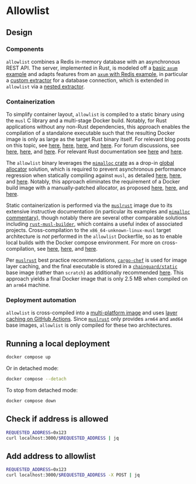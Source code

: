 <!--
cspell:word chainguard
cspell:word mimalloc
cspell:word muslrust
cspell:word sadd
cspell:word sismember
cspell:word smembers
-->

# Allowlist

## Design

### Components

`allowlist` combines a Redis in-memory database with an asynchronous REST API.
The server, implemented in Rust, is modeled off a [basic `axum` example] and
adapts features from an [`axum` with Redis example], in particular a
[custom extractor] for a database connection, which is extended in `allowlist`
via a [nested extractor].

### Containerization

To simplify container layout, `allowlist` is compiled to a static binary using
the `musl` C library and a multi-stage Docker build. Notably, for Rust
applications without any non-Rust dependencies, this approach enables the
compilation of a standalone executable such that the resulting Docker image is
only as large as the target Rust binary itself. For relevant blog posts on this
topic, see [here][how to create small docker images for rust],
[here][how to package rust applications into minimal docker containers],
[here][use multi-stage docker builds for statically-linked rust binaries], and
[here][docker "from scratch" for rust applications]. For forum discussions, see
[here][looking for the perfect dockerfile for rust],
[here][how to generate statically linked executables?], and
[here][rust linker fails when using target-feature=+crt-static on nightly]. For
relevant Rust documentation see [here][static and dynamic c runtimes] and
[here][`target-feature`].

The `allowlist` binary leverages the [`mimalloc` crate] as a drop-in
[global allocator] solution, which is required to prevent asynchronous
performance regression when statically compiling against `musl`, as detailed
[here][supercharging your rust static executables with mimalloc],
[here][testing alternative c memory allocators pt 2: the musl mystery], and
[here][static linking for rust without glibc - scratch image]. Notably, this
approach eliminates the requirement of a Docker build image with a
manually-patched allocator, as proposed [here][`rust-alpine-mimalloc`],
[here][`mimalloc`], and [here][`alpine-mimalloc`].

Static containerization is performed via the [`muslrust`] image due to its
extensive instructive documentation (in particular its examples and
[`mimalloc` commentary]), though notably there are several other comparable
solutions including [`rust-musl-builder`], which contains a useful index of
associated projects.  Cross-compilation to the `x86_64-unknown-linux-musl`
target architecture is *not* performed in the `allowlist` Dockerfile, so as to
enable local builds with the Docker compose environment. For more on
cross-compilation, see [here][building x86 rust containers from mac silicon],
[here][cross-compiling static rust binaries in docker for raspberry pi], and
[here][`rust-static-builder`].

Per [`muslrust`] best practice recommendations, [`cargo-chef`] is used for image
layer caching, and the final executable is stored in a [`chainguard/static`]
base image (rather than `scratch`) as additionally recommended
[here][`kube.rs` best practices]. This approach yields a final Docker image that
is only 2.5 MB when compiled on an `arm64` machine.

### Deployment automation

`allowlist` is cross-compiled into a [multi-platform image] and uses
[layer caching on GitHub Actions]. Since [`muslrust`] only provides `arm64` and
`amd64` base images, `allowlist` is only compiled for these two architectures.

## Running a local deployment

```sh
docker compose up
```

Or in detached mode:

```sh
docker compose --detach
```

To stop from detached mode:

```sh
docker compose down
```

## Check if address is allowed

```sh
REQUESTED_ADDRESS=0x123
curl localhost:3000/$REQUESTED_ADDRESS | jq
```

## Add address to allowlist

```sh
REQUESTED_ADDRESS=0x123
curl localhost:3000/$REQUESTED_ADDRESS -X POST | jq
```

[basic `axum` example]: https://github.com/tokio-rs/axum/tree/main?tab=readme-ov-file#usage-example
[building x86 rust containers from mac silicon]: https://loige.co/building_x86_rust-containers-from-mac-silicon/
[cross-compiling static rust binaries in docker for raspberry pi]: https://jakewharton.com/cross-compiling-static-rust-binaries-in-docker-for-raspberry-pi/
[custom extractor]: https://github.com/tokio-rs/axum/blob/035c8a36b591bb81b8d107c701ac4b14c0230da3/examples/tokio-redis/src/main.rs#L75
[docker "from scratch" for rust applications]: https://www.21analytics.ch/blog/docker-from-scratch-for-rust-applications/
[global allocator]: https://doc.rust-lang.org/std/alloc/index.html#the-global_allocator-attribute
[how to create small docker images for rust]: https://kerkour.com/rust-small-docker-image
[how to generate statically linked executables?]: https://stackoverflow.com/a/31778003
[how to package rust applications into minimal docker containers]: https://alexbrand.dev/post/how-to-package-rust-applications-into-minimal-docker-containers/
[layer caching on github actions]: https://docs.docker.com/build/ci/github-actions/cache/#github-cache
[looking for the perfect dockerfile for rust]: https://www.reddit.com/r/rust/comments/16bswvl/comment/jzh6enu/?utm_source=share&utm_medium=web3x&utm_name=web3xcss&utm_term=1&utm_content=share_button
[multi-platform image]: https://docs.docker.com/build/ci/github-actions/multi-platform/
[nested extractor]: https://docs.rs/axum/0.7.5/axum/extract/index.html#accessing-other-extractors-in-fromrequest-or-fromrequestparts-implementations
[rust linker fails when using target-feature=+crt-static on nightly]: https://stackoverflow.com/questions/76604929
[static and dynamic c runtimes]: https://doc.rust-lang.org/reference/linkage.html#static-and-dynamic-c-runtimes
[static linking for rust without glibc - scratch image]: https://users.rust-lang.org/t/static-linking-for-rust-without-glibc-scratch-image/112279/5
[supercharging your rust static executables with mimalloc]: https://www.tweag.io/blog/2023-08-10-rust-static-link-with-mimalloc/
[testing alternative c memory allocators pt 2: the musl mystery]: https://www.linkedin.com/pulse/testing-alternative-c-memory-allocators-pt-2-musl-mystery-gomes/
[use multi-stage docker builds for statically-linked rust binaries]: https://dev.to/deciduously/use-multi-stage-docker-builds-for-statically-linked-rust-binaries-3jgd
[`alpine-mimalloc`]: https://github.com/emerzon/alpine-mimalloc
[`axum` with redis example]: https://github.com/tokio-rs/axum/blob/main/examples/tokio-redis/src/main.rs
[`cargo-chef`]: https://github.com/LukeMathWalker/cargo-chef
[`chainguard/static`]: https://hub.docker.com/r/chainguard/static
[`kube.rs` best practices]: https://kube.rs/controllers/security/#base-images
[`mimalloc`]: https://github.com/marvin-hansen/mimalloc
[`mimalloc` commentary]: https://github.com/clux/muslrust/issues/142
[`mimalloc` crate]: https://docs.rs/mimalloc/latest/mimalloc/
[`muslrust`]: https://github.com/clux/muslrust
[`rust-alpine-mimalloc`]: https://github.com/tweag/rust-alpine-mimalloc
[`rust-musl-builder`]: https://github.com/emk/rust-musl-builder
[`rust-static-builder`]: https://github.com/fornwall/rust-static-builder
[`target-feature`]: https://doc.rust-lang.org/rustc/codegen-options/index.html#target-feature
